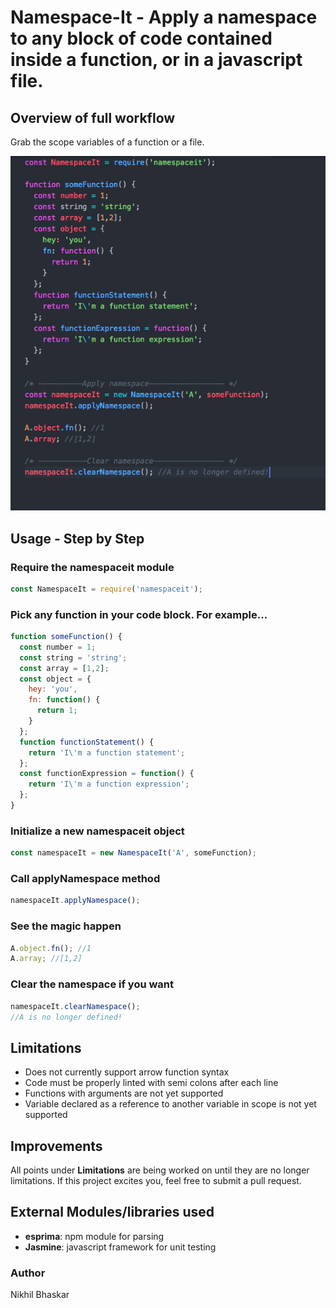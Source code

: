 # Namespace-It - Apply a namespace to any block of code contained inside a function, or in a javascript file.

## Overview of full workflow
Grab the scope variables of a function or a file.

<p>
  <img src="https://github.com/Nikhil22/namespace-it/blob/master/images/full-workflow.png">
</p>

## Usage - Step by Step
### Require the namespaceit module
```javascript
const NamespaceIt = require('namespaceit');
```

### Pick any function in your code block. For example...
```javascript
function someFunction() {
  const number = 1;
  const string = 'string';
  const array = [1,2];
  const object = {
    hey: 'you',
    fn: function() {
      return 1;
    }
  };
  function functionStatement() {
    return 'I\'m a function statement';
  };
  const functionExpression = function() {
    return 'I\'m a function expression';
  };
}
```
### Initialize a new namespaceit object
```javascript
const namespaceIt = new NamespaceIt('A', someFunction);
```

### Call applyNamespace method
```javascript
namespaceIt.applyNamespace();
```

### See the magic happen
```javascript
A.object.fn(); //1
A.array; //[1,2]
```

### Clear the namespace if you want
```javascript
namespaceIt.clearNamespace();
//A is no longer defined!
```

## Limitations
<ul>
  <li>Does not currently support arrow function syntax</li>
  <li>Code must be properly linted with semi colons after each line</li>
  <li>Functions with arguments are not yet supported</li>
  <li>Variable declared as a reference to another variable in scope is not yet supported</li>
</ul>

## Improvements
All points under <strong>Limitations</strong> are being worked on until they are no longer limitations. If this project excites you, feel free to submit a pull request.

## External Modules/libraries used
<ul>
  <li><strong>esprima</strong>: npm module for parsing</li>
  <li><strong>Jasmine</strong>: javascript framework for unit testing</li>
</ul>

### Author
Nikhil Bhaskar
